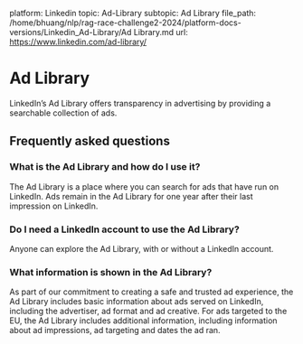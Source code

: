 platform: Linkedin
topic: Ad-Library
subtopic: Ad Library
file_path: /home/bhuang/nlp/rag-race-challenge2-2024/platform-docs-versions/Linkedin_Ad-Library/Ad Library.md
url: https://www.linkedin.com/ad-library/

# Ad Library

LinkedIn’s Ad Library offers transparency in advertising by providing a searchable collection of ads.

## Frequently asked questions

### What is the Ad Library and how do I use it?

The Ad Library is a place where you can search for ads that have run on LinkedIn. Ads remain in the Ad Library for one year after their last impression on LinkedIn.

### Do I need a LinkedIn account to use the Ad Library?

Anyone can explore the Ad Library, with or without a LinkedIn account.

### What information is shown in the Ad Library?

As part of our commitment to creating a safe and trusted ad experience, the Ad Library includes basic information about ads served on LinkedIn, including the advertiser, ad format and ad creative. For ads targeted to the EU, the Ad Library includes additional information, including information about ad impressions, ad targeting and dates the ad ran.